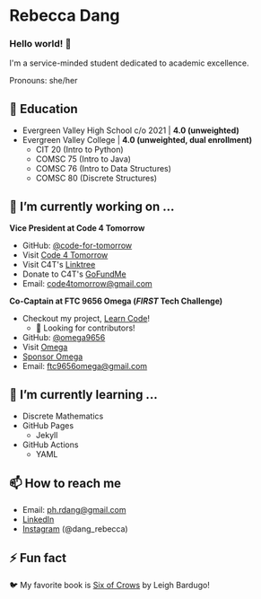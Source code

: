 # Rebecca Dang

### Hello world! 👋

I'm a service-minded student dedicated to academic excellence.

Pronouns: she/her

## 🍎 Education

- Evergreen Valley High School c/o 2021 | **4.0 (unweighted)**
- Evergreen Valley College | **4.0 (unweighted, dual enrollment)**
  - CIT 20 (Intro to Python)
  - COMSC 75 (Intro to Java)
  - COMSC 76 (Intro to Data Structures)
  - COMSC 80 (Discrete Structures)

## 🔭 I’m currently working on ...

**Vice President at Code 4 Tomorrow**

* GitHub: [@code-for-tomorrow](https://github.com/code-for-tomorrow)
* Visit [Code 4 Tomorrow](https://code4tomorrow.org)
* Visit C4T's [Linktree](https://linktr.ee/code4tomorrow)
* Donate to C4T's [GoFundMe](https://gf.me/u/x4zn9m)
* Email: [code4tomorrow@gmail.com](mailto:code4tomorrow@gmail.com)

**Co-Captain at FTC 9656 Omega (*FIRST* Tech Challenge)**

* Checkout my project, [Learn Code](https://omega9656.github.io/learn-code)!
  * 👯 Looking for contributors!
* GitHub: [@omega9656](https://github.com/omega9656)
* Visit [Omega](https://omegarobotics.wordpress.com)
* [Sponsor Omega](https://bit.ly/sponsoromega)
* Email: [ftc9656omega@gmail.com](mailto:ftc9656omega@gmail.com)

## 🌱 I’m currently learning ...

- Discrete Mathematics
- GitHub Pages
  - Jekyll
- GitHub Actions
  - YAML
  
## 📫 How to reach me

- Email: [ph.rdang@gmail.com](mailto:ph.rdang@gmail.com)
- [LinkedIn](https://linkedin.com/in/dang-rebecca)
- [Instagram](https://instagram.com/dang_rebecca) (@dang_rebecca)

## ⚡ Fun fact

🐦 My favorite book is [Six of Crows](https://www.goodreads.com/book/show/23437156-six-of-crows) by Leigh Bardugo!


<!--
Here are some ideas to get you started:
- 👯 I’m looking to collaborate on ...
- 🤔 I’m looking for help with ...
- 💬 Ask me about ...
-->
